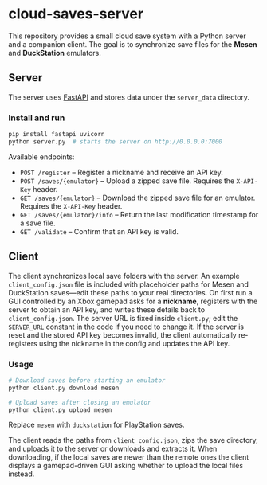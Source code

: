 # cloud-saves-server

This repository provides a small cloud save system with a Python server and a companion client.  The goal is to synchronize save files for the **Mesen** and **DuckStation** emulators.

## Server

The server uses [FastAPI](https://fastapi.tiangolo.com/) and stores data under the `server_data` directory.

### Install and run

```bash
pip install fastapi uvicorn
python server.py  # starts the server on http://0.0.0.0:7000
```

Available endpoints:

- `POST /register` – Register a nickname and receive an API key.
- `POST /saves/{emulator}` – Upload a zipped save file. Requires the `X-API-Key` header.
- `GET /saves/{emulator}` – Download the zipped save file for an emulator. Requires the `X-API-Key` header.
- `GET /saves/{emulator}/info` – Return the last modification timestamp for a save file.
- `GET /validate` – Confirm that an API key is valid.

## Client

The client synchronizes local save folders with the server. An example
`client_config.json` file is included with placeholder paths for Mesen and
DuckStation saves—edit these paths to your real directories. On first run a
GUI controlled by an Xbox gamepad asks for a **nickname**, registers with the
server to obtain an API key, and writes these details back to
`client_config.json`. The server URL is fixed inside `client.py`; edit the
`SERVER_URL` constant in the code if you need to change it.
If the server is reset and the stored API key becomes invalid, the client
automatically re-registers using the nickname in the config and updates the
API key.

### Usage

```bash
# Download saves before starting an emulator
python client.py download mesen

# Upload saves after closing an emulator
python client.py upload mesen
```

Replace `mesen` with `duckstation` for PlayStation saves.

The client reads the paths from `client_config.json`, zips the save directory,
and uploads it to the server or downloads and extracts it. When downloading,
if the local saves are newer than the remote ones the client displays a
gamepad-driven GUI asking whether to upload the local files instead.
